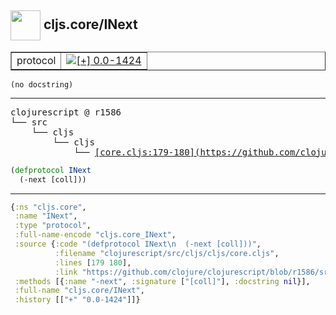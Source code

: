 ## <img width="48px" valign="middle" src="http://i.imgur.com/Hi20huC.png"> cljs.core/INext

 <table border="1">
<tr>
<td>protocol</td>
<td><a href="https://github.com/cljsinfo/api-refs/tree/0.0-1424"><img valign="middle" alt="[+] 0.0-1424" src="https://img.shields.io/badge/+-0.0--1424-lightgrey.svg"></a> </td>
</tr>
</table>

 <samp>
</samp>

```
(no docstring)
```

---

 <pre>
clojurescript @ r1586
└── src
    └── cljs
        └── cljs
            └── <ins>[core.cljs:179-180](https://github.com/clojure/clojurescript/blob/r1586/src/cljs/cljs/core.cljs#L179-L180)</ins>
</pre>

```clj
(defprotocol INext
  (-next [coll]))
```


---

```clj
{:ns "cljs.core",
 :name "INext",
 :type "protocol",
 :full-name-encode "cljs.core_INext",
 :source {:code "(defprotocol INext\n  (-next [coll]))",
          :filename "clojurescript/src/cljs/cljs/core.cljs",
          :lines [179 180],
          :link "https://github.com/clojure/clojurescript/blob/r1586/src/cljs/cljs/core.cljs#L179-L180"},
 :methods [{:name "-next", :signature ["[coll]"], :docstring nil}],
 :full-name "cljs.core/INext",
 :history [["+" "0.0-1424"]]}

```

